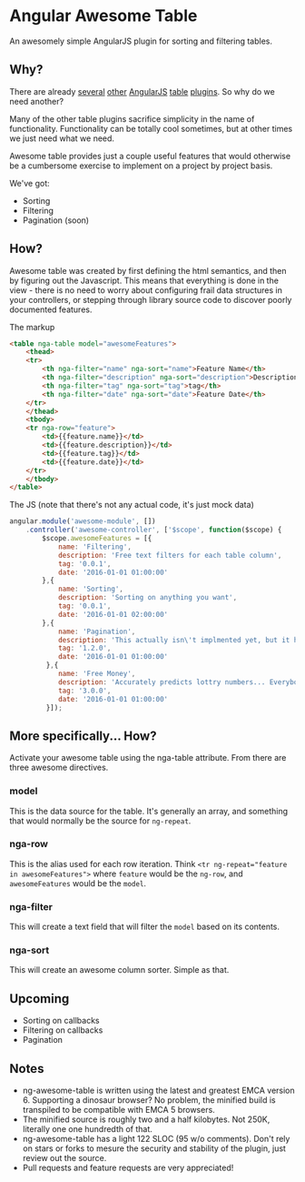 # Angular Awesome Table

An awesomely simple AngularJS plugin for sorting and filtering tables.

## Why?

There are already [several](https://github.com/esvit/ng-table) [other](https://github.com/lorenzofox3/Smart-Table) [AngularJS](https://github.com/samu/angular-table) [table](https://github.com/angular-ui/ui-grid) [plugins](https://github.com/obogo/ux-angularjs-datagrid).  So why do we need another?

Many of the other table plugins sacrifice simplicity in the name of functionality.  Functionality can be totally 
cool sometimes, but at other times we just need what we need.

Awesome table provides just a couple useful features that would otherwise be a cumbersome exercise to implement on a
project by project basis.

We've got:
* Sorting
* Filtering
* Pagination (soon)

## How?

Awesome table was created by first defining the html semantics, and then by figuring out the Javascript.  This means
that everything is done in the view - there is no need to worry about configuring frail data structures in your 
controllers, or stepping through library source code to discover poorly documented features.

The markup
```html
<table nga-table model="awesomeFeatures">
    <thead>
    <tr>
        <th nga-filter="name" nga-sort="name">Feature Name</th>
        <th nga-filter="description" nga-sort="description">Description</th>
        <th nga-filter="tag" nga-sort="tag">tag</th>
        <th nga-filter="date" nga-sort="date">Feature Date</th>
    </tr>
    </thead>
    <tbody>
    <tr nga-row="feature">
        <td>{{feature.name}}</td>
        <td>{{feature.description}}</td>
        <td>{{feature.tag}}</td>
        <td>{{feature.date}}</td>
    </tr>
    </tbody>
</table>

```

The JS (note that there's not any actual code, it's just mock data)
```javascript
angular.module('awesome-module', [])
    .controller('awesome-controller', ['$scope', function($scope) {
        $scope.awesomeFeatures = [{
            name: 'Filtering',
            description: 'Free text filters for each table column',
            tag: '0.0.1',
            date: '2016-01-01 01:00:00'
        },{
            name: 'Sorting',
            description: 'Sorting on anything you want',
            tag: '0.0.1',
            date: '2016-01-01 02:00:00'
        },{
            name: 'Pagination',
            description: 'This actually isn\'t implmented yet, but it helps showcase the awesome features',
            tag: '1.2.0',
            date: '2016-01-01 01:00:00'
         },{
            name: 'Free Money',
            description: 'Accurately predicts lottry numbers... Everybody gets rich. (Also not implemented yet)',
            tag: '3.0.0',
            date: '2016-01-01 01:00:00'
         }]);
```

## More specifically... How?

Activate your awesome table using the nga-table attribute.  From there are three awesome directives.

### model

This is the data source for the table.  It's generally an array, and something that would normally be the source
for `ng-repeat`.

### nga-row

This is the alias used for each row iteration.  Think `<tr ng-repeat="feature in awesomeFeatures">` where `feature` 
would be the `ng-row`, and `awesomeFeatures` would be the `model`.

### nga-filter

This will create a text field that will filter the `model` based on its contents.

### nga-sort

This will create an awesome column sorter.  Simple as that.

## Upcoming
* Sorting on callbacks
* Filtering on callbacks
* Pagination

## Notes
* ng-awesome-table is written using the latest and greatest EMCA version 6.  Supporting a dinosaur browser?  No problem,
the minified build is transpiled to be compatible with EMCA 5 browsers.
* The minified source is roughly two and a half kilobytes.  Not 250K, literally one one hundredth of that.
* ng-awesome-table has a light 122 SLOC (95 w/o comments).  Don't rely on stars or forks to mesure the security and
stability of the plugin, just review out the source.
* Pull requests and feature requests are very appreciated!
